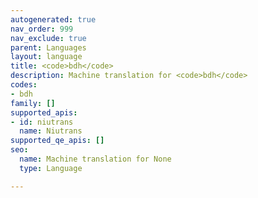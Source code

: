 ```yaml
---
autogenerated: true
nav_order: 999
nav_exclude: true
parent: Languages
layout: language
title: <code>bdh</code>
description: Machine translation for <code>bdh</code>
codes:
- bdh
family: []
supported_apis:
- id: niutrans
  name: Niutrans
supported_qe_apis: []
seo:
  name: Machine translation for None
  type: Language

---
```


